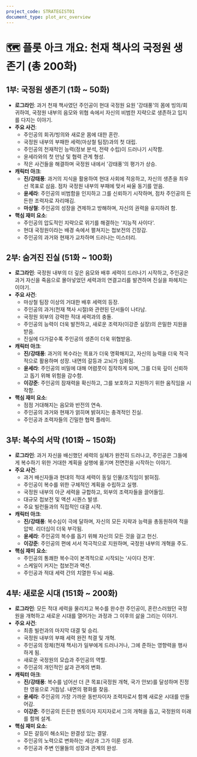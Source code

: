 ```yaml
---
project_code: STRATEGIST01
document_type: plot_arc_overview
---
```


# 🗺️ 플롯 아크 개요: 천재 책사의 국정원 생존기 (총 200화)

## 1부: 국정원 생존기 (1화 ~ 50화)

*   **로그라인**: 과거 천재 책사였던 주인공이 현대 국정원 요원 '강태풍'의 몸에 빙의/회귀하여, 국정원 내부의 음모와 위협 속에서 자신의 비범한 지략으로 생존하고 입지를 다지는 이야기.
*   **주요 사건**:
    *   주인공의 회귀/빙의와 새로운 몸에 대한 혼란.
    *   국정원 내부의 부패한 세력(마상철 팀장)과의 첫 대립.
    *   주인공의 천재적인 능력(정보 분석, 전략 수립)이 드러나기 시작함.
    *   윤세라와의 첫 만남 및 협력 관계 형성.
    *   작은 사건들을 해결하며 국정원 내에서 '강태풍'의 평가가 상승.
*   **캐릭터 아크**:
    *   **진/강태풍**: 과거의 지식을 활용하여 현대 사회에 적응하고, 자신의 생존을 최우선 목표로 삼음. 점차 국정원 내부의 부패에 맞서 싸울 동기를 얻음.
    *   **윤세라**: 주인공의 비범함을 인지하고 그를 신뢰하기 시작하며, 점차 주인공의 든든한 조력자로 자리매김.
    *   **마상철**: 주인공의 성장을 견제하고 방해하며, 자신의 권력을 유지하려 함.
*   **핵심 재미 요소**:
    *   주인공의 압도적인 지략으로 위기를 해결하는 '지능적 사이다'.
    *   현대 국정원이라는 배경 속에서 펼쳐지는 첩보전의 긴장감.
    *   주인공의 과거와 현재가 교차하며 드러나는 미스터리.

## 2부: 숨겨진 진실 (51화 ~ 100화)

*   **로그라인**: 국정원 내부의 더 깊은 음모와 배후 세력이 드러나기 시작하고, 주인공은 과거 자신을 죽음으로 몰아넣었던 세력과의 연결고리를 발견하며 진실을 파헤치는 이야기.
*   **주요 사건**:
    *   마상철 팀장 이상의 거대한 배후 세력의 등장.
    *   주인공의 과거(천재 책사 시절)와 관련된 단서들이 나타남.
    *   국정원 외부의 강력한 적대 세력과의 충돌.
    *   주인공의 능력이 더욱 발전하고, 새로운 조력자(이강준 실장)의 은밀한 지원을 받음.
    *   진실에 다가갈수록 주인공의 생존이 더욱 위협받음.
*   **캐릭터 아크**:
    *   **진/강태풍**: 과거의 복수라는 목표가 더욱 명확해지고, 자신의 능력을 더욱 적극적으로 활용하며 성장. 내면의 갈등과 고뇌가 심화됨.
    *   **윤세라**: 주인공의 비밀에 대해 어렴풋이 짐작하게 되며, 그를 더욱 깊이 신뢰하고 돕기 위해 위험을 감수함.
    *   **이강준**: 주인공의 잠재력을 확신하고, 그를 보호하고 지원하기 위한 움직임을 시작함.
*   **핵심 재미 요소**:
    *   점점 거대해지는 음모와 반전의 연속.
    *   주인공의 과거와 현재가 얽히며 밝혀지는 충격적인 진실.
    *   주인공과 조력자들의 긴밀한 협력 플레이.

## 3부: 복수의 서막 (101화 ~ 150화)

*   **로그라인**: 과거 자신을 배신했던 세력의 실체가 완전히 드러나고, 주인공은 그들에게 복수하기 위한 거대한 계획을 실행에 옮기며 전면전을 시작하는 이야기.
*   **주요 사건**:
    *   과거 배신자들과 현대의 적대 세력이 동일 인물/조직임이 밝혀짐.
    *   주인공이 복수를 위한 구체적인 계획을 수립하고 실행.
    *   국정원 내부의 아군 세력을 규합하고, 외부의 조력자들을 끌어들임.
    *   대규모 첩보전 및 액션 시퀀스 발생.
    *   주요 빌런들과의 직접적인 대결 시작.
*   **캐릭터 아크**:
    *   **진/강태풍**: 복수심이 극에 달하며, 자신의 모든 지략과 능력을 총동원하여 적을 압박. 리더십이 더욱 부각됨.
    *   **윤세라**: 주인공의 복수를 돕기 위해 자신의 모든 것을 걸고 헌신.
    *   **이강준**: 주인공의 편에 서서 적극적으로 지원하며, 국정원 내부의 개혁을 주도.
*   **핵심 재미 요소**:
    *   주인공의 통쾌한 복수극이 본격적으로 시작되는 '사이다 전개'.
    *   스케일이 커지는 첩보전과 액션.
    *   주인공과 적대 세력 간의 치열한 두뇌 싸움.

## 4부: 새로운 시대 (151화 ~ 200화)

*   **로그라인**: 모든 적대 세력을 물리치고 복수를 완수한 주인공이, 혼란스러웠던 국정원을 개혁하고 새로운 시대를 열어가는 과정과 그 이후의 삶을 그리는 이야기.
*   **주요 사건**:
    *   최종 빌런과의 마지막 대결 및 승리.
    *   국정원 내부의 부패 세력 완전 척결 및 개혁.
    *   주인공의 정체(천재 책사)가 일부에게 드러나거나, 그에 준하는 영향력을 행사하게 됨.
    *   새로운 국정원의 모습과 주인공의 역할.
    *   주인공의 개인적인 삶과 관계의 변화.
*   **캐릭터 아크**:
    *   **진/강태풍**: 복수를 넘어선 더 큰 목표(국정원 개혁, 국가 안보)를 달성하며 진정한 영웅으로 거듭남. 내면의 평화를 찾음.
    *   **윤세라**: 주인공의 가장 가까운 동반자이자 조력자로서 함께 새로운 시대를 만들어감.
    *   **이강준**: 주인공의 든든한 멘토이자 지지자로서 그의 개혁을 돕고, 국정원의 미래를 함께 설계.
*   **핵심 재미 요소**:
    *   모든 갈등이 해소되는 완결성 있는 결말.
    *   주인공의 노력으로 변화하는 세상과 그가 이룬 성과.
    *   주인공과 주변 인물들의 성장과 관계의 완성.